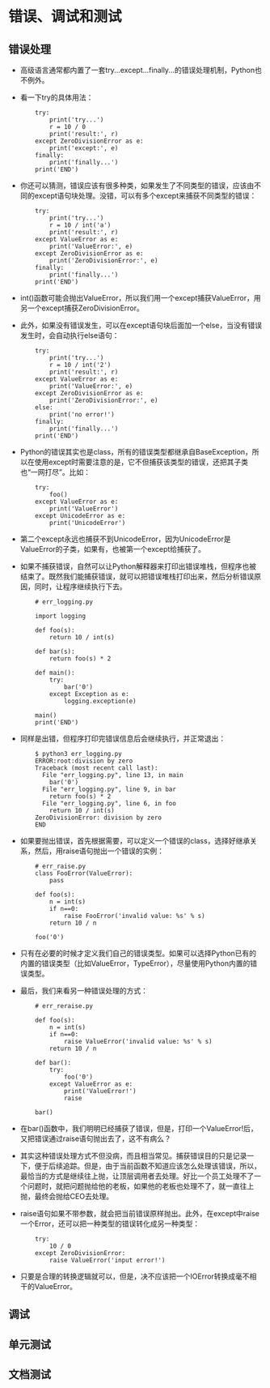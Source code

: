# 错误、调试和测试

## 错误处理

* 高级语言通常都内置了一套try...except...finally...的错误处理机制，Python也不例外。

* 看一下try的具体用法：

	```
		try:
			print('try...')
			r = 10 / 0
			print('result:', r)
		except ZeroDivisionError as e:
			print('except:', e)
		finally:
			print('finally...')
		print('END')
	```

* 你还可以猜测，错误应该有很多种类，如果发生了不同类型的错误，应该由不同的except语句块处理。没错，可以有多个except来捕获不同类型的错误：

	```
		try:
			print('try...')
			r = 10 / int('a')
			print('result:', r)
		except ValueError as e:
			print('ValueError:', e)
		except ZeroDivisionError as e:
			print('ZeroDivisionError:', e)
		finally:
			print('finally...')
		print('END')
	```

* int()函数可能会抛出ValueError，所以我们用一个except捕获ValueError，用另一个except捕获ZeroDivisionError。

* 此外，如果没有错误发生，可以在except语句块后面加一个else，当没有错误发生时，会自动执行else语句：

	```
		try:
			print('try...')
			r = 10 / int('2')
			print('result:', r)
		except ValueError as e:
			print('ValueError:', e)
		except ZeroDivisionError as e:
			print('ZeroDivisionError:', e)
		else:
			print('no error!')
		finally:
			print('finally...')
		print('END')
	```

* Python的错误其实也是class，所有的错误类型都继承自BaseException，所以在使用except时需要注意的是，它不但捕获该类型的错误，还把其子类也“一网打尽”。比如：

	```
		try:
			foo()
		except ValueError as e:
			print('ValueError')
		except UnicodeError as e:
			print('UnicodeError')
	```
* 第二个except永远也捕获不到UnicodeError，因为UnicodeError是ValueError的子类，如果有，也被第一个except给捕获了。

* 如果不捕获错误，自然可以让Python解释器来打印出错误堆栈，但程序也被结束了。既然我们能捕获错误，就可以把错误堆栈打印出来，然后分析错误原因，同时，让程序继续执行下去。

	```
		# err_logging.py

		import logging

		def foo(s):
			return 10 / int(s)

		def bar(s):
			return foo(s) * 2

		def main():
			try:
				bar('0')
			except Exception as e:
				logging.exception(e)

		main()
		print('END')
	```

* 同样是出错，但程序打印完错误信息后会继续执行，并正常退出：

	```
		$ python3 err_logging.py
		ERROR:root:division by zero
		Traceback (most recent call last):
		  File "err_logging.py", line 13, in main
			bar('0')
		  File "err_logging.py", line 9, in bar
			return foo(s) * 2
		  File "err_logging.py", line 6, in foo
			return 10 / int(s)
		ZeroDivisionError: division by zero
		END
	```

* 如果要抛出错误，首先根据需要，可以定义一个错误的class，选择好继承关系，然后，用raise语句抛出一个错误的实例：

	```
		# err_raise.py
		class FooError(ValueError):
			pass

		def foo(s):
			n = int(s)
			if n==0:
				raise FooError('invalid value: %s' % s)
			return 10 / n

		foo('0')
	```

* 只有在必要的时候才定义我们自己的错误类型。如果可以选择Python已有的内置的错误类型（比如ValueError，TypeError），尽量使用Python内置的错误类型。

* 最后，我们来看另一种错误处理的方式：

	```
		# err_reraise.py

		def foo(s):
			n = int(s)
			if n==0:
				raise ValueError('invalid value: %s' % s)
			return 10 / n

		def bar():
			try:
				foo('0')
			except ValueError as e:
				print('ValueError!')
				raise

		bar()
	```

* 在bar()函数中，我们明明已经捕获了错误，但是，打印一个ValueError!后，又把错误通过raise语句抛出去了，这不有病么？

* 其实这种错误处理方式不但没病，而且相当常见。捕获错误目的只是记录一下，便于后续追踪。但是，由于当前函数不知道应该怎么处理该错误，所以，最恰当的方式是继续往上抛，让顶层调用者去处理。好比一个员工处理不了一个问题时，就把问题抛给他的老板，如果他的老板也处理不了，就一直往上抛，最终会抛给CEO去处理。

* raise语句如果不带参数，就会把当前错误原样抛出。此外，在except中raise一个Error，还可以把一种类型的错误转化成另一种类型：

	```
		try:
			10 / 0
		except ZeroDivisionError:
			raise ValueError('input error!')
	```

* 只要是合理的转换逻辑就可以，但是，决不应该把一个IOError转换成毫不相干的ValueError。

## 调试




## 单元测试




## 文档测试











